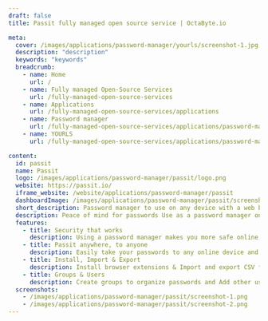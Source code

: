 ```yaml
---
draft: false
title: Passit fully managed open source service | OctaByte.io

meta:
  cover: /images/applications/password-manager/yourls/screenshot-1.jpg
  description: "description"
  keywords: "keywords"
  breadcrumb:
    - name: Home
      url: /
    - name: Fully managed Open-Source Services
      url: /fully-managed-open-source-services
    - name: Applications
      url: /fully-managed-open-source-services/applications
    - name: Password manager
      url: /fully-managed-open-source-services/applications/password-manager
    - name: YOURLS
      url: /fully-managed-open-source-services/applications/password-manager/yourls

content:
  id: passit
  name: Passit
  logo: /images/applications/password-manager/passit/logo.png
  website: https://passit.io/
  iframe_website: /website/applications/password-manager/passit
  dashboardImage: /images/applications/password-manager/passit/screenshot-1.png
  short_description: Password manager to use on any device with a web browser to secure your digital life.
  description: Peace of mind for passwords Use as a password manager on any device with a web browser to secure your digital life.
  features:
    - title: Security that works
      description: Using a password manager makes you more safe online, and our modern security features lock down your passwords without getting in your way.
    - title: Passit anywhere, to anyone
      description: Easily take your passwords to any online device and share them with others. Read existing passwords when offline, just in case.
    - title: Install, Import & Export
      description: Install browser extensions & Import and export CSV files with passwords to get data into and out of Passit.
    - title: Groups & Users
      description: Create groups to organize passwords and Add other users to groups on a self-hosted instance to share passwords.
  screenshots:
    - /images/applications/password-manager/passit/screenshot-1.png
    - /images/applications/password-manager/passit/screenshot-2.png
---
```

